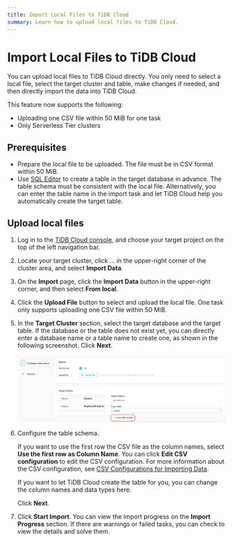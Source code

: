 ```yaml
---
title: Import Local Files to TiDB Cloud
summary: Learn how to upload local files to TiDB Cloud.
---
```


# Import Local Files to TiDB Cloud

You can upload local files to TiDB Cloud directly. You only need to select a local file, select the target cluster and table, make changes if needed, and then directly import the data into TiDB Cloud.

This feature now supports the following:

- Uploading one CSV file within 50 MiB for one task
- Only Serverless Tier clusters

## Prerequisites

- Prepare the local file to be uploaded. The file must be in CSV format within 50 MiB.
- Use [SQL Editor](/develop/dev-guide-tidb-crud-sql.md#explore-sql-with-tidb) to create a table in the target database in advance. The table schema must be consistent with the local file. Alternatively, you can enter the table name in the import task and let TiDB Cloud help you automatically create the target table.

## Upload local files

1. Log in to the [TiDB Cloud console](https://tidbcloud.com/console/clusters), and choose your target project on the top of the left navigation bar.

2. Locate your target cluster, click ... in the upper-right corner of the cluster area, and select **Import Data**.

3. On the **Import** page, click the **Import Data** button in the upper-right corner, and then select **From local**.

4. Click the **Upload File** button to select and upload the local file. One task only supports uploading one CSV file within 50 MiB.

5. In the **Target Cluster** section, select the target database and the target table. If the database or the table does not exist yet, you can directly enter a database name or a table name to create one, as shown in the following screenshot. Click **Next**.

    ![Upload local files](/media/tidb-cloud/tidb-cloud-upload-local-files.png)

6. Configure the table schema.

    If you want to use the first row the CSV file as the column names, select **Use the first row as Column Name**. You can click **Edit CSV configuration** to edit the CSV configuration. For more information about the CSV configuration, see [CSV Configurations for Importing Data](/tidb-cloud/naming-conventions-for-data-import.md).

    If you want to let TiDB Cloud create the table for you, you can change the column names and data types here.

    Click **Next**.

7. Click **Start Import**. You can view the import progress on the **Import Progress** section. If there are warnings or failed tasks, you can check to view the details and solve them.
